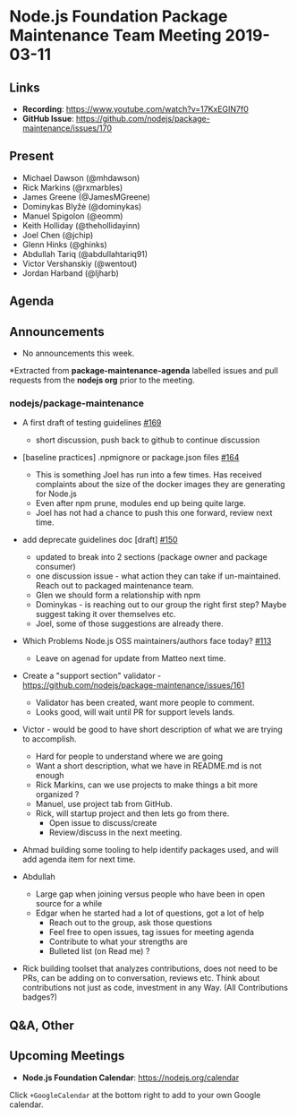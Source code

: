 # Node.js Foundation Package Maintenance Team Meeting 2019-03-11

## Links

* **Recording**: https://www.youtube.com/watch?v=17KxEGIN7f0
* **GitHub Issue**: https://github.com/nodejs/package-maintenance/issues/170

## Present

* Michael Dawson (@mhdawson)
* Rick Markins (@rxmarbles)
* James Greene (@JamesMGreene)
* Dominykas Blyžė (@dominykas)
* Manuel Spigolon (@eomm)
* Keith Holliday (@thehollidayinn)
* Joel Chen (@jchip)
* Glenn Hinks (@ghinks)
* Abdullah Tariq (@abdullahtariq91)
* Victor Vershanskiy (@wentout)
* Jordan Harband (@ljharb)

## Agenda

## Announcements

* No announcements this week.
 
*Extracted from **package-maintenance-agenda** labelled issues and pull requests from the **nodejs org** prior to the meeting.

### nodejs/package-maintenance

* A first draft of testing guidelines [#169](https://github.com/nodejs/package-maintenance/pull/169)
  * short discussion, push back to github to continue discussion

* \[baseline practices\] .npmignore or package.json files [#164](https://github.com/nodejs/package-maintenance/issues/164)
  * This is something Joel has run into a few times.  Has received complaints
    about the size of the docker images they are generating for Node.js
  * Even after npm prune, modules end up being quite large.
  * Joel has not had a chance to push this one forward, review next time.

* add deprecate guidelines doc \[draft\] [#150](https://github.com/nodejs/package-maintenance/pull/150)
  * updated to break into 2 sections (package owner and package consumer)
  * one discussion issue - what action they can take if un-maintained. Reach out
    to packaged maintenance team.  
  * Glen we should form a relationship with npm
  * Dominykas - is reaching out to our group the right first step? Maybe suggest taking it over
    themselves etc.
  * Joel, some of those suggestions are already there.

* Which Problems Node.js OSS maintainers/authors face today? [#113](https://github.com/nodejs/package-maintenance/issues/113)
  * Leave on agenad for update from Matteo next time.

* Create a "support section" validator - https://github.com/nodejs/package-maintenance/issues/161
  * Validator has been created, want more people to comment. 
  * Looks good, will wait until PR for support levels lands.

* Victor - would be good to have short description of what we are trying to accomplish.
  * Hard for people to understand where we are going
  * Want a short description, what we have in README.md is not enough
  * Rick Markins, can we use projects to make things a bit more organized ?
  * Manuel, use project tab from GitHub.
  * Rick, will startup project and then lets go from there.
    * Open issue to discuss/create
    * Review/discuss in the next meeting.

* Ahmad building some tooling to help identify packages used, and will add agenda item for next
  time.

* Abdullah 
  * Large gap when joining versus people who have been in open source for a while
  * Edgar when he started had a lot of questions, got a lot of help 
    * Reach out to the group, ask those questions
    * Feel free to open issues, tag issues for meeting agenda
    * Contribute to what your strengths are
    * Bulleted list (on Read me) ?
* Rick building toolset that analyzes contributions, does not need to be PRs, can be adding on
  to conversation, reviews etc. Think about contributions not just as code, investment in any
  Way. (All Contributions badges?)

## Q&A, Other

## Upcoming Meetings

* **Node.js Foundation Calendar**: https://nodejs.org/calendar

Click `+GoogleCalendar` at the bottom right to add to your own Google calendar.


